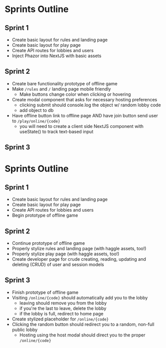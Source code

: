 # Sprints Outline

## Sprint 1
- Create basic layout for rules and landing page
- Create basic layout for play page
- Create API routes for lobbies and users
- Inject Phazor into NextJS with basic assets

## Sprint 2
- Create bare functionality prototype of offline game
- Make `/rules` and `/` landing page mobile friendly
    - Make buttons change color when clicking or hovering
- Create modal component that asks for necessary hosting preferences
    - clicking submit should console.log the object w/ random lobby code
    - add object to db
- Have offline button link to offline page AND have join button send user to `/play/online/{code}`
    - you will need to create a client side NextJS component with useState() to track text-based input

## Sprint 3
# Sprints Outline

## Sprint 1
- Create basic layout for rules and landing page
- Create basic layout for play page
- Create API routes for lobbies and users
- Begin prototype of offline game

## Sprint 2
- Continue prototype of offline game
- Properly stylize rules and landing page (with haggle assets, too!)
- Properly stylize play page (with haggle assets, too!)
- Create developer page for crude creating, reading, updating and deleting (CRUD) of user and session models

## Sprint 3
- Finish prototype of offline game
- Visiting `/online/{code}` should automatically add you to the lobby
    - leaving should remove you from the lobby
    - if you're the last to leave, delete the lobby
    - if the lobby is full, redirect to home page
- Create stylized placeholder for `/online/{code}`
- Clicking the random button should redirect you to a random, non-full public lobby
    - Hosting using the host modal should direct you to the proper `/online/{code}`